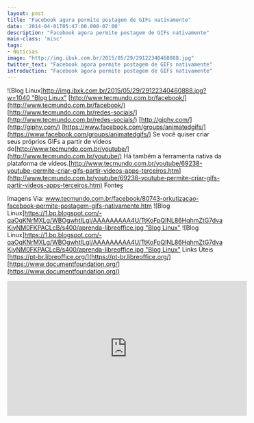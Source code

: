 ```yaml
---
layout: post
title: "Facebook agora permite postagem de GIFs nativamente"
date: '2014-04-01T05:47:00.000-07:00'
description: "Facebook agora permite postagem de GIFs nativamente"
main-class: 'misc'
tags:
- Notícias
image: "http://img.ibxk.com.br/2015/05/29/29122340460888.jpg"
twitter_text: "Facebook agora permite postagem de GIFs nativamente"
introduction: "Facebook agora permite postagem de GIFs nativamente"
---
```

![Blog Linux][http://img.ibxk.com.br/2015/05/29/29122340460888.jpg?w=1040 "Blog Linux"](http://img.ibxk.com.br/2015/05/29/29122340460888.jpg?w=1040 "Blog Linux")
[http://www.tecmundo.com.br/facebook/](http://www.tecmundo.com.br/facebook/)
[http://www.tecmundo.com.br/redes-sociais/](http://www.tecmundo.com.br/redes-sociais/)
[http://giphy.com/](http://giphy.com/)
[https://www.facebook.com/groups/animatedgifs/](https://www.facebook.com/groups/animatedgifs/)
Se você quiser criar seus próprios GIFs a partir de vídeos do[http://www.tecmundo.com.br/youtube/](http://www.tecmundo.com.br/youtube/)
Há também a ferramenta nativa da plataforma de vídeos.[http://www.tecmundo.com.br/youtube/69238-youtube-permite-criar-gifs-partir-videos-apps-terceiros.htm](http://www.tecmundo.com.br/youtube/69238-youtube-permite-criar-gifs-partir-videos-apps-terceiros.htm)
Fonte[s](s)
 
Imagens
Via: www.tecmundo.com.br/facebook/80743-orkutizacao-facebook-permite-postagem-gifs-nativamente.htm
![Blog Linux][https://1.bp.blogspot.com/-qaOqKNrMXLg/WBOgwhtILgI/AAAAAAAAA4U/TtKoFpQlNL86HqhmZtG7dvaKiyNM0FKPACLcB/s400/aprenda-libreoffice.jpg "Blog Linux"](https://1.bp.blogspot.com/-qaOqKNrMXLg/WBOgwhtILgI/AAAAAAAAA4U/TtKoFpQlNL86HqhmZtG7dvaKiyNM0FKPACLcB/s400/aprenda-libreoffice.jpg "Blog Linux")
![Blog Linux][https://1.bp.blogspot.com/-qaOqKNrMXLg/WBOgwhtILgI/AAAAAAAAA4U/TtKoFpQlNL86HqhmZtG7dvaKiyNM0FKPACLcB/s400/aprenda-libreoffice.jpg "Blog Linux"](https://1.bp.blogspot.com/-qaOqKNrMXLg/WBOgwhtILgI/AAAAAAAAA4U/TtKoFpQlNL86HqhmZtG7dvaKiyNM0FKPACLcB/s400/aprenda-libreoffice.jpg "Blog Linux")
Links Úteis
[https://pt-br.libreoffice.org/](https://pt-br.libreoffice.org/)
[https://www.documentfoundation.org/](https://www.documentfoundation.org/)
<iframe width="560" height="315" src="https://www.youtube.com/embed/pAMtbwGySI0" frameborder="0" allowfullscreen><iframe>
![Blog Linux][https://1.bp.blogspot.com/-qaOqKNrMXLg/WBOgwhtILgI/AAAAAAAAA4U/TtKoFpQlNL86HqhmZtG7dvaKiyNM0FKPACLcB/s400/aprenda-libreoffice.jpg "Blog Linux"](https://1.bp.blogspot.com/-qaOqKNrMXLg/WBOgwhtILgI/AAAAAAAAA4U/TtKoFpQlNL86HqhmZtG7dvaKiyNM0FKPACLcB/s400/aprenda-libreoffice.jpg "Blog Linux")
